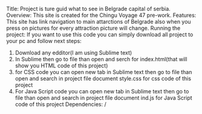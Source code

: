 Title:
Project is ture guid what to see in Belgrade capital of serbia.
Overview:
This site is created for the Chingu Voyage 47 pre-work.
Features:
This site has link navigation to main attarctions of Belgrade also when you press on pictures for every attraction picture will change.
Running the project:
If you want to use this code you can simply download all project to your pc and follow next steps:
1. Download any edditor(I am using Sublime text)
2. In Sublime then go to file than open and serch for index.html(that will show you HTML code of this project)
3. for CSS code you can open new tab in Sublime text then go to file than open and search in project file document style.css for css code of this project
4. For Java Script code you can open new tab in Sublime text then go to file than open and search in project file document ind.js for Java Script code of this project
   Dependencies:
   /
   
